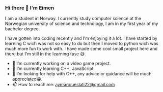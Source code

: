 ### Hi there 👋 I'm Eimen

I am a student in Norway. I currently study computer science at the Norwegian university of science and technology, I am in my first year of my bachelor degree.

I have gotten into coding recently and I'm enjoying it a lot. I have started by learning C wich was not so easy to do but then I moved to python wich was much more fun to work
with. I have made some cool small project here and there but I'm still in the learning fase 😅.

- 🔭 I’m currently working on a video game project.
- 🌱 I’m currently learning C++, JavaScript.
- 🤔 I’m looking for help with C++, any advice or guidance will be much appreciated😁.
- 📫 How to reach me: aymanoueslati22@gmail.com
